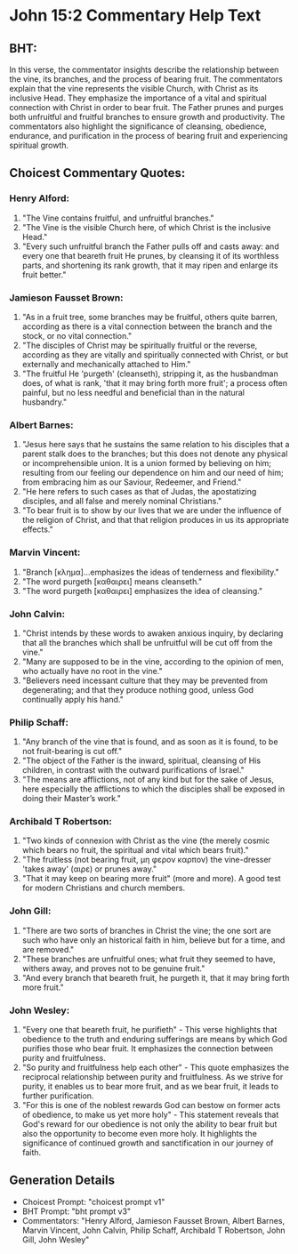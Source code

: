# John 15:2 Commentary Help Text

## BHT:
In this verse, the commentator insights describe the relationship between the vine, its branches, and the process of bearing fruit. The commentators explain that the vine represents the visible Church, with Christ as its inclusive Head. They emphasize the importance of a vital and spiritual connection with Christ in order to bear fruit. The Father prunes and purges both unfruitful and fruitful branches to ensure growth and productivity. The commentators also highlight the significance of cleansing, obedience, endurance, and purification in the process of bearing fruit and experiencing spiritual growth.

## Choicest Commentary Quotes:
### Henry Alford:
1. "The Vine contains fruitful, and unfruitful branches."
2. "The Vine is the visible Church here, of which Christ is the inclusive Head."
3. "Every such unfruitful branch the Father pulls off and casts away: and every one that beareth fruit He prunes, by cleansing it of its worthless parts, and shortening its rank growth, that it may ripen and enlarge its fruit better."

### Jamieson Fausset Brown:
1. "As in a fruit tree, some branches may be fruitful, others quite barren, according as there is a vital connection between the branch and the stock, or no vital connection."
2. "The disciples of Christ may be spiritually fruitful or the reverse, according as they are vitally and spiritually connected with Christ, or but externally and mechanically attached to Him."
3. "The fruitful He 'purgeth' (cleanseth), stripping it, as the husbandman does, of what is rank, 'that it may bring forth more fruit'; a process often painful, but no less needful and beneficial than in the natural husbandry."

### Albert Barnes:
1. "Jesus here says that he sustains the same relation to his disciples that a parent stalk does to the branches; but this does not denote any physical or incomprehensible union. It is a union formed by believing on him; resulting from our feeling our dependence on him and our need of him; from embracing him as our Saviour, Redeemer, and Friend."
2. "He here refers to such cases as that of Judas, the apostatizing disciples, and all false and merely nominal Christians."
3. "To bear fruit is to show by our lives that we are under the influence of the religion of Christ, and that that religion produces in us its appropriate effects."

### Marvin Vincent:
1. "Branch [κλημα]...emphasizes the ideas of tenderness and flexibility."
2. "The word purgeth [καθαιρει] means cleanseth."
3. "The word purgeth [καθαιρει] emphasizes the idea of cleansing."

### John Calvin:
1. "Christ intends by these words to awaken anxious inquiry, by declaring that all the branches which shall be unfruitful will be cut off from the vine."
2. "Many are supposed to be in the vine, according to the opinion of men, who actually have no root in the vine."
3. "Believers need incessant culture that they may be prevented from degenerating; and that they produce nothing good, unless God continually apply his hand."

### Philip Schaff:
1. "Any branch of the vine that is found, and as soon as it is found, to be not fruit-bearing is cut off." 
2. "The object of the Father is the inward, spiritual, cleansing of His children, in contrast with the outward purifications of Israel."
3. "The means are afflictions, not of any kind but for the sake of Jesus, here especially the afflictions to which the disciples shall be exposed in doing their Master’s work."

### Archibald T Robertson:
1. "Two kinds of connexion with Christ as the vine (the merely cosmic which bears no fruit, the spiritual and vital which bears fruit)."
2. "The fruitless (not bearing fruit, μη φερον καρπον) the vine-dresser 'takes away' (αιρε) or prunes away."
3. "That it may keep on bearing more fruit" (more and more). A good test for modern Christians and church members.

### John Gill:
1. "There are two sorts of branches in Christ the vine; the one sort are such who have only an historical faith in him, believe but for a time, and are removed."
2. "These branches are unfruitful ones; what fruit they seemed to have, withers away, and proves not to be genuine fruit."
3. "And every branch that beareth fruit, he purgeth it, that it may bring forth more fruit."

### John Wesley:
1. "Every one that beareth fruit, he purifieth" - This verse highlights that obedience to the truth and enduring sufferings are means by which God purifies those who bear fruit. It emphasizes the connection between purity and fruitfulness.
2. "So purity and fruitfulness help each other" - This quote emphasizes the reciprocal relationship between purity and fruitfulness. As we strive for purity, it enables us to bear more fruit, and as we bear fruit, it leads to further purification.
3. "For this is one of the noblest rewards God can bestow on former acts of obedience, to make us yet more holy" - This statement reveals that God's reward for our obedience is not only the ability to bear fruit but also the opportunity to become even more holy. It highlights the significance of continued growth and sanctification in our journey of faith.


## Generation Details
- Choicest Prompt: "choicest prompt v1"
- BHT Prompt: "bht prompt v3"
- Commentators: "Henry Alford, Jamieson Fausset Brown, Albert Barnes, Marvin Vincent, John Calvin, Philip Schaff, Archibald T Robertson, John Gill, John Wesley"
